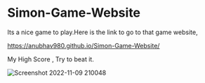 
# Simon-Game-Website
Its a nice game to play.Here is the link to go to that game website,

https://anubhav980.github.io/Simon-Game-Website/


My High Score , Try to beat it.


![Screenshot 2022-11-09 210048](https://user-images.githubusercontent.com/76939615/200880561-550dc955-f85d-4c26-bcc4-fd03e4d6f324.png)
